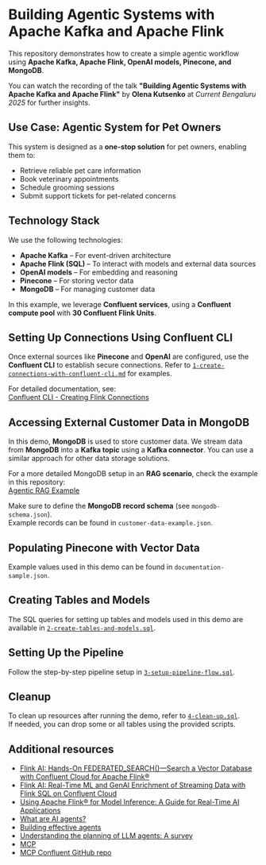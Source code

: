 # Building Agentic Systems with Apache Kafka and Apache Flink

This repository demonstrates how to create a simple agentic workflow using **Apache Kafka, Apache Flink, OpenAI models, Pinecone, and MongoDB**.

You can watch the recording of the talk **"Building Agentic Systems with Apache Kafka and Apache Flink"** by **Olena Kutsenko** at *Current Bengaluru 2025* for further insights.

## Use Case: Agentic System for Pet Owners

This system is designed as a **one-stop solution** for pet owners, enabling them to:

- Retrieve reliable pet care information
- Book veterinary appointments
- Schedule grooming sessions
- Submit support tickets for pet-related concerns

## Technology Stack

We use the following technologies:

- **Apache Kafka** – For event-driven architecture
- **Apache Flink (SQL)** – To interact with models and external data sources
- **OpenAI models** – For embedding and reasoning
- **Pinecone** – For storing vector data
- **MongoDB** – For managing customer data

In this example, we leverage **Confluent services**, using a **Confluent compute pool** with **30 Confluent Flink Units**.



## Setting Up Connections Using Confluent CLI

Once external sources like **Pinecone** and **OpenAI** are configured, use the **Confluent CLI** to establish secure connections. Refer to [`1-create-connections-with-confluent-cli.md`](1-create-connections-with-confluent-cli.md) for examples.

For detailed documentation, see:  
[Confluent CLI - Creating Flink Connections](https://docs.confluent.io/confluent-cli/current/command-reference/flink/connection/confluent_flink_connection_create.html)



## Accessing External Customer Data in MongoDB

In this demo, **MongoDB** is used to store customer data. We stream data from **MongoDB** into a **Kafka topic** using a **Kafka connector**. You can use a similar approach for other data storage solutions.

For a more detailed MongoDB setup in an **RAG scenario**, check the example in this repository:  
[Agentic RAG Example](https://github.com/confluentinc/demo-scene/tree/master/agentic-rag)

Make sure to define the **MongoDB record schema** (see `mongodb-schema.json`).  
Example records can be found in `customer-data-example.json`.



## Populating Pinecone with Vector Data

Example values used in this demo can be found in `documentation-sample.json`.



## Creating Tables and Models

The SQL queries for setting up tables and models used in this demo are available in [`2-create-tables-and-models.sql`](2-create-tables-and-models.sql).



## Setting Up the Pipeline

Follow the step-by-step pipeline setup in [`3-setup-pipeline-flow.sql`](3-setup-pipeline-flow.sql).



## Cleanup

To clean up resources after running the demo, refer to [`4-clean-up.sql`](4-clean-up.sql).  
If needed, you can drop some or all tables using the provided scripts.

## Additional resources

- [Flink AI: Hands-On FEDERATED_SEARCH()—Search a Vector Database with Confluent Cloud for Apache Flink®](https://www.confluent.io/blog/flink-ai-rag-with-federated-search/)
- [Flink AI: Real-Time ML and GenAI Enrichment of Streaming Data with Flink SQL on Confluent Cloud](https://www.confluent.io/blog/flinkai-realtime-ml-and-genai-confluent-cloud/)
- [Using Apache Flink® for Model Inference: A Guide for Real-Time AI Applications](https://www.confluent.io/blog/using-flink-for-model-inference-a-guide-for-realtime-ai-applications/)
- [What are AI agents?](https://www.ibm.com/think/topics/ai-agents)
- [Building effective agents](https://www.anthropic.com/research/building-effective-agents)
- [Understanding the planning of LLM agents: A survey](https://arxiv.org/pdf/2402.02716)
- [MCP](https://www.anthropic.com/news/model-context-protocol)
- [MCP Confluent GitHub repo](https://github.com/confluentinc/mcp-confluent)


